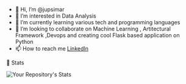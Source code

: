 - 👋 Hi, I’m @jupsimar
- 👀 I’m interested in Data Analysis
- 🌱 I’m currently learning various tech and programming languages
- 💞️ I’m looking to collaborate on Machine Learning , Artitectural Framework ,Devops and creating cool Flask based application on Python 
- 📫 How to reach me [LinkedIn](https://www.linkedin.com/in/jupsimarsingh/)

<!---
jupsimar/jupsimar is a ✨ special ✨ repository because its `README.md` (this file) appears on your GitHub profile.
You can click the Preview link to take a look at your changes.

--->

👀 Stats



![Your Repository's Stats](https://github-readme-stats.vercel.app/api?username=jupsimar&show_icons=true)
